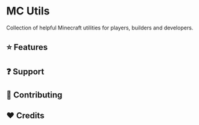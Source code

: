 # MC Utils
Collection of helpful Minecraft utilities for players, builders and developers.

## ⭐ Features

## ❓ Support

## 📝 Contributing

## ❤️ Credits
